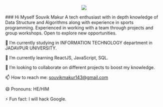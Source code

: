 <p align="center">
  <img src="https://capsule-render.vercel.app/api?text=Hey Everyone!🕹️&animation=fadeIn&type=waving&color=gradient&height=100"/>
</p>
### Hi Myself Souvik Makur
A tech enthusiast with in depth knowledge of Data
Structure and Algorithms
along with experience in
sports programming.
Experienced in working with
a team through projects and
group workshops.
Open to explore new
opportunities. 

🔭 I’m currently studying in INFORMATION TECHNOLOGY department in JADAVPUR UNIVERSITY.

🌱 I’m currently learning ReactJS, JavaScript, SQL.

👯 I’m looking to collaborate on different projects to boost my knowledge.

📫 How to reach me: souvikmakur143@gmail.com

😄 Pronouns: HE/HIM

⚡ Fun fact: I will hack Google.


